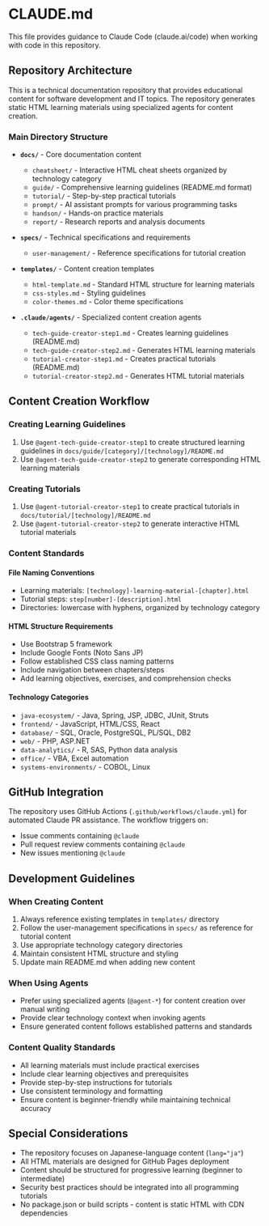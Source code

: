 # CLAUDE.md

This file provides guidance to Claude Code (claude.ai/code) when working with code in this repository.

## Repository Architecture

This is a technical documentation repository that provides educational content for software development and IT topics. The repository generates static HTML learning materials using specialized agents for content creation.

### Main Directory Structure

- **`docs/`** - Core documentation content
  - `cheatsheet/` - Interactive HTML cheat sheets organized by technology category
  - `guide/` - Comprehensive learning guidelines (README.md format)
  - `tutorial/` - Step-by-step practical tutorials
  - `prompt/` - AI assistant prompts for various programming tasks
  - `handson/` - Hands-on practice materials
  - `report/` - Research reports and analysis documents

- **`specs/`** - Technical specifications and requirements
  - `user-management/` - Reference specifications for tutorial creation

- **`templates/`** - Content creation templates
  - `html-template.md` - Standard HTML structure for learning materials
  - `css-styles.md` - Styling guidelines
  - `color-themes.md` - Color theme specifications

- **`.claude/agents/`** - Specialized content creation agents
  - `tech-guide-creator-step1.md` - Creates learning guidelines (README.md)
  - `tech-guide-creator-step2.md` - Generates HTML learning materials
  - `tutorial-creator-step1.md` - Creates practical tutorials (README.md)
  - `tutorial-creator-step2.md` - Generates HTML tutorial materials

## Content Creation Workflow

### Creating Learning Guidelines
1. Use `@agent-tech-guide-creator-step1` to create structured learning guidelines in `docs/guide/[category]/[technology]/README.md`
2. Use `@agent-tech-guide-creator-step2` to generate corresponding HTML learning materials

### Creating Tutorials
1. Use `@agent-tutorial-creator-step1` to create practical tutorials in `docs/tutorial/[technology]/README.md` 
2. Use `@agent-tutorial-creator-step2` to generate interactive HTML tutorial materials

### Content Standards

#### File Naming Conventions
- Learning materials: `[technology]-learning-material-[chapter].html`
- Tutorial steps: `step[number]-[description].html`
- Directories: lowercase with hyphens, organized by technology category

#### HTML Structure Requirements
- Use Bootstrap 5 framework
- Include Google Fonts (Noto Sans JP)
- Follow established CSS class naming patterns
- Include navigation between chapters/steps
- Add learning objectives, exercises, and comprehension checks

#### Technology Categories
- `java-ecosystem/` - Java, Spring, JSP, JDBC, JUnit, Struts
- `frontend/` - JavaScript, HTML/CSS, React
- `database/` - SQL, Oracle, PostgreSQL, PL/SQL, DB2
- `web/` - PHP, ASP.NET
- `data-analytics/` - R, SAS, Python data analysis
- `office/` - VBA, Excel automation
- `systems-environments/` - COBOL, Linux

## GitHub Integration

The repository uses GitHub Actions (`.github/workflows/claude.yml`) for automated Claude PR assistance. The workflow triggers on:
- Issue comments containing `@claude`
- Pull request review comments containing `@claude`
- New issues mentioning `@claude`

## Development Guidelines

### When Creating Content
1. Always reference existing templates in `templates/` directory
2. Follow the user-management specifications in `specs/` as reference for tutorial content
3. Use appropriate technology category directories
4. Maintain consistent HTML structure and styling
5. Update main README.md when adding new content

### When Using Agents
- Prefer using specialized agents (`@agent-*`) for content creation over manual writing
- Provide clear technology context when invoking agents
- Ensure generated content follows established patterns and standards

### Content Quality Standards
- All learning materials must include practical exercises
- Include clear learning objectives and prerequisites
- Provide step-by-step instructions for tutorials
- Use consistent terminology and formatting
- Ensure content is beginner-friendly while maintaining technical accuracy

## Special Considerations

- The repository focuses on Japanese-language content (`lang="ja"`)
- All HTML materials are designed for GitHub Pages deployment
- Content should be structured for progressive learning (beginner to intermediate)
- Security best practices should be integrated into all programming tutorials
- No package.json or build scripts - content is static HTML with CDN dependencies
